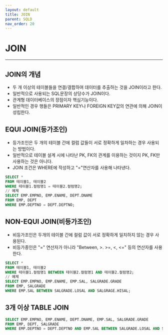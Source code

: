 ```yaml
---
layout: default
title: JOIN
parent: SQLD
nav_order: 20
---
```


# JOIN

---

## JOIN의 개념

- 두 개 이상의 테이블들을 연결/결합하여 데이터를 추출하는 것을 JOIN이라고 한다.
- 일반적으로 사용되는 SQL문장의 상당수가 JOIN이다.
- 관계형 데이터베이스의 장점이자 핵심기능이다.
- 일반적인 경우 행들은 PRIMARY KEY나 FOREIGN KEY값의 연관에 의해 JOIN이 성립한다.

## EQUI JOIN(등가조인)

- 등가조인은 두 개의 테이블 간에 컬럼 값들이 서로 정확하게 일차하는 경우 사용되는 방법이다.
- 일반적으로 테이블 설계 시에 나타난 PK, FK의 관계를 이용하는 것이지 PK, FK만 사용하는 것은 아니다.
- JOIN 조건은 WHERE에 작성하고 "="연산자를 사용해 나타낸다.

```sql
SELECT *
FROM 테이블1, 테이블2
WHERE 테이블1.컬럼명1 = 테이블2.컬럼명2;
// 예제
SELECT EMP.EMPNO, EMP.ENAME, DEPT.DNAME
FROM EMP, DEPT
WHERE EMP.DEPTNO = DEPT.DEPTNO;
```

## NON-EQUI JOIN(비등가조인)

- 비등가조인은 두개의 테이블 간에 컬럼 값이 서로 정확하게 일치하지 않는 경우 사용된다.
- 비등가종인은 "=" 연산자가 아니라 "Between, >. >=, <, <=" 등의 연산자를 사용한다.

```sql
SELECT *
FROM 테이블1, 테이블2
WHERE 테이블1.컬럼명1 BETWEEN 테이블2.컬럼명1 AND 테이블2.컬럼명2;
// 예제
SELECT EMP.EMPNO, EMP.ENAME, EMP.SAL, SALGRADE.GRADE
FROM EMP, SALGRADE
WHERE EMP.SAL BETWEEN SALGRADE.LOSAL AND SALGRAGE.HISAL;
```

## 3개 이상 TABLE JOIN

```sql
SELECT EMP.EMPNO, EMP.ENAME, DEPT.DNAME, EMP.SAL, SALGRADE.GRADE
FROM EMP, DEPT, SALGRADE
WHERE EMP.DEPTNO = DEPT.DEPTNO AND EMP.SAL BETWEEN SALGRADE.LOSAL AND SALGRADE.HISAL;
```
